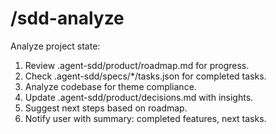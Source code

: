 # /sdd-analyze
Analyze project state:
1. Review .agent-sdd/product/roadmap.md for progress.
2. Check .agent-sdd/specs/*/tasks.json for completed tasks.
3. Analyze codebase for theme compliance.
4. Update .agent-sdd/product/decisions.md with insights.
5. Suggest next steps based on roadmap.
6. Notify user with summary: completed features, next tasks.
